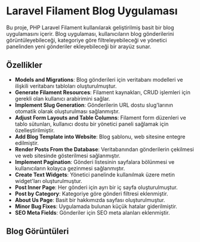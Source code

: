 # Laravel Filament Blog Uygulaması

Bu proje, PHP Laravel Filament kullanılarak geliştirilmiş basit bir blog uygulamasını içerir. Blog uygulaması, kullanıcıların blog gönderilerini görüntüleyebileceği, kategoriye göre filtreleyebileceği ve yönetici panelinden yeni gönderiler ekleyebileceği bir arayüz sunar.

## Özellikler

- **Models and Migrations**: Blog gönderileri için veritabanı modelleri ve ilişkili veritabanı tabloları oluşturulmuştur.
- **Generate Filament Resources**: Filament kaynakları, CRUD işlemleri için gerekli olan kullanıcı arabirimini sağlar.
- **Implement Slug Generation**: Gönderilerin URL dostu slug'larının otomatik olarak oluşturulması sağlanmıştır.
- **Adjust Form Layouts and Table Columns**: Filament form düzenleri ve tablo sütunları, kullanıcı dostu bir yönetici paneli sağlamak için özelleştirilmiştir.
- **Add Blog Template into Website**: Blog şablonu, web sitesine entegre edilmiştir.
- **Render Posts From the Database**: Veritabanından gönderilerin çekilmesi ve web sitesinde gösterilmesi sağlanmıştır.
- **Implement Pagination**: Gönderi listesinin sayfalara bölünmesi ve kullanıcıların kolayca gezinmesi sağlanmıştır.
- **Create Text Widgets**: Yönetici panelinde kullanılmak üzere metin widget'ları oluşturulmuştur.
- **Post Inner Page**: Her gönderi için ayrı bir iç sayfa oluşturulmuştur.
- **Post by Category**: Kategoriye göre gönderi filtresi eklenmiştir.
- **About Us Page**: Basit bir hakkımızda sayfası oluşturulmuştur.
- **Minor Bug Fixes**: Uygulamada bulunan küçük hatalar giderilmiştir.
- **SEO Meta Fields**: Gönderiler için SEO meta alanları eklenmiştir.

## Blog Görüntüleri
